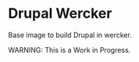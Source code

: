 Drupal Wercker
==============

Base image to build Drupal in wercker.

WARNING: This is a Work in Progress.
